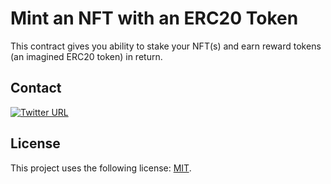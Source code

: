 <h1>Mint an NFT with an ERC20 Token</h1>

This contract gives you ability to stake your NFT(s) and earn reward tokens (an imagined ERC20 token) in return.

## Contact
[![Twitter URL](https://img.shields.io/twitter/url/https/twitter.com/cryptojesperk.svg?style=social&label=Follow%20%40cryptojesperk)](https://twitter.com/cryptojesperk)


## License
This project uses the following license: [MIT](https://github.com/bisguzar/twitter-scraper/blob/master/LICENSE).
